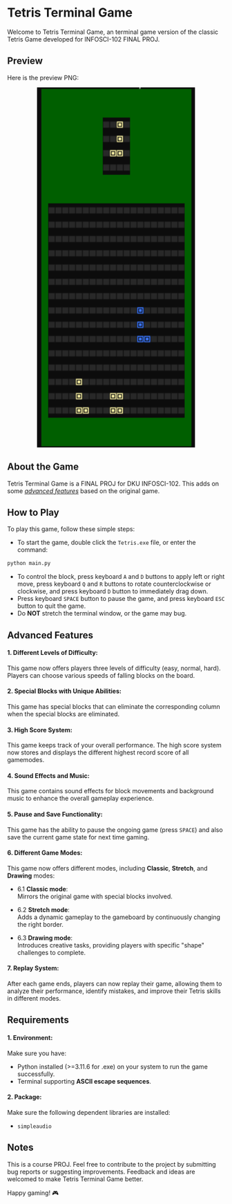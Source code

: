 # Tetris Terminal Game

Welcome to Tetris Terminal Game, an terminal game version of the classic Tetris Game developed for INFOSCI-102 FINAL PROJ.

## Preview
Here is the preview PNG:
<div align="center">
  <img src="Preview.png" alt="Preview">
</div>

## About the Game

Tetris Terminal Game is a FINAL PROJ for DKU INFOSCI-102. This adds on some [_advanced features_](#advanced-features) based on the original game.

## How to Play

To play this game, follow these simple steps:

- To start the game, double click the `Tetris.exe` file, or enter the command:
```bash
python main.py
```
- To control the block, press keyboard `A` and `D` buttons to apply left or right move, press keyboard `Q` and `R` buttons to rotate counterclockwise or clockwise, and press keyboard `D` button to immediately drag down.
- Press keyboard `SPACE` button to pause the game, and press keyboard `ESC` button to quit the game.
- Do __NOT__ stretch the terminal window, or the game may bug.

## Advanced Features

#### 1. Different Levels of Difficulty:
This game now offers players three levels of difficulty (easy, normal, hard). Players can choose various speeds of falling blocks on the board.

#### 2. Special Blocks with Unique Abilities: 
This game has special blocks that can eliminate the corresponding column when the special blocks are eliminated.

#### 3. High Score System:
This game keeps track of your overall performance. The high score system now stores and displays the different highest record score of all gamemodes.

#### 4. Sound Effects and Music:
This game contains sound effects for block movements and background music to enhance the overall gameplay experience.

#### 5. Pause and Save Functionality:
This game has the ability to pause the ongoing game (press `SPACE`) and also save the current game state for next time gaming.

#### 6. Different Game Modes:
This game now offers different modes, including __Classic__, __Stretch__, and __Drawing__ modes:
- 6.1 __Classic mode__:\
   Mirrors the original game with special blocks involved.

- 6.2 __Stretch mode__:\
   Adds a dynamic gameplay to the gameboard by continuously changing the right border.

- 6.3 __Drawing mode__:\
   Introduces creative tasks, providing players with specific "shape" challenges to complete.
  
#### 7. Replay System: 
After each game ends, players can now replay their game, allowing them to analyze their performance, identify mistakes, and improve their Tetris skills in different modes.

## Requirements

#### 1. Environment:
Make sure you have:
- Python installed (>=3.11.6 for .exe) on your system to run the game successfully.
- Terminal supporting __ASCII escape sequences__.

#### 2. Package:
Make sure the following dependent libraries are installed:
- `simpleaudio`

## Notes

This is a course PROJ. Feel free to contribute to the project by submitting bug reports or suggesting improvements. Feedback and ideas are welcomed to make Tetris Terminal Game better.

Happy gaming! 🎮
